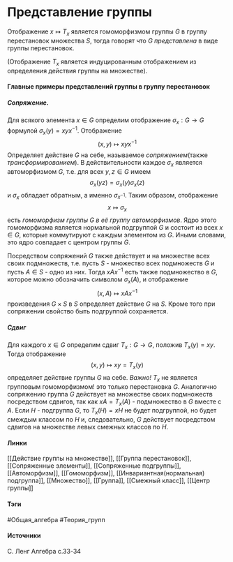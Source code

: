 # Представление группы
Отображение $x\mapsto T_{x}$ является гомоморфизмом группы $G$ в группу перестановок множества $S$, тогда говорят что $G$ *представлена* в виде группы перестановок.

(Отображение $T_{x}$ является индуцированным отображением из определения действия группы на множестве).
#### Главные примеры представлений группы в группу перестановок
##### Сопряжение. 
Для всякого элемента $x\in G$ определим отображение $\sigma_{x}:G\to G$ формулой $\sigma_{x}(y)=xyx^{-1}$. Отображение
$$
(x,y)\mapsto xyx^{-1}
$$ 
Определяет действие $G$ на себе, называемое *сопряжением*(также *трансформированием*). В действительности каждое $\sigma_{x}$ является автоморфизмом $G$, т.е. для всех $y,z\in G$ имеем
$$
\sigma_{x}(yz)=\sigma_{x}(y)\sigma_{x}(z)
$$
и $\sigma_{x}$ обладает обратным, а именно $\sigma_{x^{-1}}$. Таким образом, отображение 
$$
x\mapsto\sigma_{x}
$$
есть *гомоморфизм группы $G$ в её группу автоморфизмов*. Ядро этого гомоморфизма является нормальной подгруппой $G$ и состоит из всех $x\in G$, которые коммутируют с каждым элементом из $G$. Иными словами, это ядро совпадает с центром группы $G$.

Посредством сопряжений $G$ также действует и на множестве всех своих подмножеств, т.е. пусть $S$ - множество всех подмножеств $G$ и пусть $A\in S$ - одно из них. Тогда $xAx^{-1}$ есть также подмножество в $G$, которое можно обозначить символом $\sigma_{x}(A)$, и отображение 
$$
(x,A)\mapsto xAx^{-1}
$$
произведения $G\times S$ в $S$ определяет действие $G$ на $S$. Кроме того при сопряжении свойство быть подгруппой сохраняется.
##### Сдвиг
Для каждого $x\in G$ определим сдвиг $T_{x}:G\to G$, положив $T_{x}(y)=xy$. Тогда отображение
$$
(x,y)\mapsto xy=T_{x}(y)
$$
определяет действие группы $G$ на себе.
*Важно!* $T_{x}$ не является групповым гомоморфизмом! это только перестановка $G$.
Аналогично сопряжению группа $G$ действует на множестве своих подмножеств посредством сдвигов, так как $xA=T_{x}(A)$ - подмножество в $G$ вместе с $A$. Если $H$ - подгруппа $G$, то $T_{x}(H)=xH$ не будет подгруппой, но будет смеждым классом по $H$ и, следовательно, $G$ действует посредством сдвигов на множестве левых смежных классов по $H$.
#### Линки
 [[Действие группы на множестве]],
 [[Группа перестановок]],
 [[Сопряженные элементы]],
 [[Сопряженные подгруппы]],
 [[Автоморфизм]],
 [[Гомоморфизм]],
 [[Инвариантная(нормальная) подгруппа]],
 [[Множество]],
 [[Группа]],
 [[Смежный класс]],
 [[Центр группы]]
#### Тэги
 #Общая_алгебра 
 #Теория_групп 
#### Источники
 С. Ленг Алгебра с.33-34